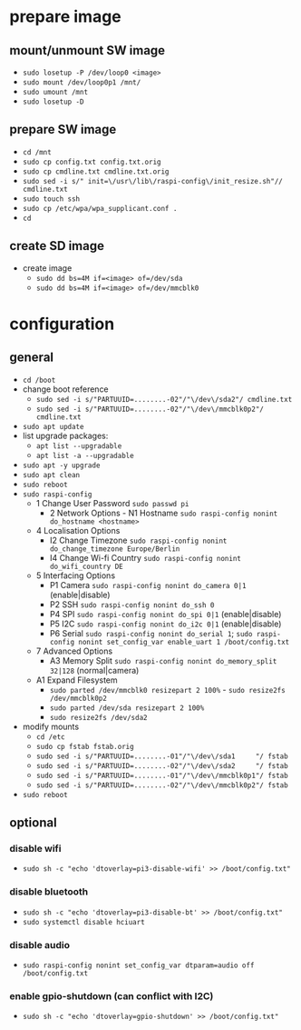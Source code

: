 # prepare image

## mount/unmount SW image
 - `sudo losetup -P /dev/loop0 <image>`
 - `sudo mount /dev/loop0p1 /mnt/`
 - `sudo umount /mnt`
 - `sudo losetup -D`

## prepare SW image
 - `cd /mnt`
 - `sudo cp config.txt config.txt.orig`
 - `sudo cp cmdline.txt cmdline.txt.orig`
 - `sudo sed -i s/" init=\/usr\/lib\/raspi-config\/init_resize.sh"// cmdline.txt`                                                    
 - `sudo touch ssh`
 - `sudo cp /etc/wpa/wpa_supplicant.conf .`
 - `cd`

## create SD image
 - create image
 	- `sudo dd bs=4M if=<image> of=/dev/sda`
	- `sudo dd bs=4M if=<image> of=/dev/mmcblk0`

# configuration

## general
 - `cd /boot`
 - change boot reference
 	- `sudo sed -i s/"PARTUUID=........-02"/"\/dev\/sda2"/ cmdline.txt`
	- `sudo sed -i s/"PARTUUID=........-02"/"\/dev\/mmcblk0p2"/ cmdline.txt`
 - `sudo apt update`
 - list upgrade packages:
 	- `apt list --upgradable`
	- `apt list -a --upgradable`
 - `sudo apt -y upgrade`
 - `sudo apt clean`
 - `sudo reboot`
 - `sudo raspi-config`
	- 1 Change User Password `sudo passwd pi`
        - 2 Network Options
                - N1 Hostname
                `sudo raspi-config nonint do_hostname <hostname>`
	- 4 Localisation Options
		- I2 Change Timezone
		`sudo raspi-config nonint do_change_timezone Europe/Berlin`
		- I4 Change Wi-fi Country
		`sudo raspi-config nonint do_wifi_country DE`
	- 5 Interfacing Options
		- P1 Camera
		`sudo raspi-config nonint do_camera 0|1` (enable|disable)
		- P2 SSH
		`sudo raspi-config nonint do_ssh 0`
		- P4 SPI
		`sudo raspi-config nonint do_spi 0|1` (enable|disable)
		- P5 I2C
		`sudo raspi-config nonint do_i2c 0|1` (enable|disable)
		- P6 Serial
		`sudo raspi-config nonint do_serial 1`; `sudo raspi-config nonint set_config_var enable_uart 1 /boot/config.txt`
	- 7 Advanced Options
		- A3 Memory Split
		`sudo raspi-config nonint do_memory_split 32|128` (normal|camera)
	- A1 Expand Filesystem
		- `sudo parted /dev/mmcblk0 resizepart 2 100%`
                - `sudo resize2fs /dev/mmcblk0p2`
		- `sudo parted /dev/sda resizepart 2 100%`
		- `sudo resize2fs /dev/sda2`
 - modify mounts
 	- `cd /etc`
	- `sudo cp fstab fstab.orig`
  	- `sudo sed -i s/"PARTUUID=........-01"/"\/dev\/sda1     "/ fstab`
  	- `sudo sed -i s/"PARTUUID=........-02"/"\/dev\/sda2     "/ fstab`
	- `sudo sed -i s/"PARTUUID=........-01"/"\/dev\/mmcblk0p1"/ fstab`
	- `sudo sed -i s/"PARTUUID=........-02"/"\/dev\/mmcblk0p2"/ fstab`
 - `sudo reboot`

## optional

###  disable wifi
 - `sudo sh -c "echo 'dtoverlay=pi3-disable-wifi' >> /boot/config.txt"`

### disable bluetooth
 - `sudo sh -c "echo 'dtoverlay=pi3-disable-bt' >> /boot/config.txt"`
 - `sudo systemctl disable hciuart`

### disable audio
 - `sudo raspi-config nonint set_config_var dtparam=audio off /boot/config.txt`

### enable gpio-shutdown (can conflict with I2C)
 - `sudo sh -c "echo 'dtoverlay=gpio-shutdown' >> /boot/config.txt"`
